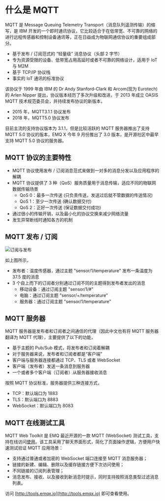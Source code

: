 #  什么是 MQTT

MQTT 是 Message Queuing Telemetry Transport（消息队列遥测传输）的缩写，是 IBM 开发的一个即时通讯协议，它比较适合于在低带宽、不可靠的网络的进行远程传感器和控制设备通讯等，正在日益成为物联网通信协议的重要组成部分。

- 基于发布 / 订阅范式的 “轻量级” 消息协议（头部 2 字节）
- 专为资源受限的设备、低带宽占用高延时或者不可靠的网络设计，适用于 IoT 与 M2M
- 基于 TCP/IP 协议栈
- 事实的 IoT 通讯的标准协议

该协议于 1999 年由 IBM 的 Dr Andy Stanford-Clark 和 Arcom(现为 Eurotech)的 Arlen Nipper 提出，协议版本经历了多次升级和改进，于 2013 年成立 OASIS MQTT 技术规范委员会，并持续发布协议的新版本，

- 2015 年，MQTT3.1.1 协议发布
- 2018 年，MQTT5.0 协议发布

目前主流的支持协议版本为 3.1.1，但是比较活跃的 MQTT 服务器推出了支持 MQTT 5.0 协议的版本，EMQ X 今年 9 月份推出了 3.0 版本，是开源社区中最早支持 MQTT 5.0 协议的服务器。

## MQTT 协议的主要特性

- MQTT 协议使用发布 / 订阅消息范式来做到一对多的消息分发以及应用程序的解耦 
- MQTT 协议提供了 3 种（QoS）服务质量用于消息传输，适应不同的物联网数据传输场景
  - QoS 0：最多一次传送 (只负责传送，发送过后就不管数据的传送情况) 
  - QoS 1：至少一次传送 (确认数据交付) 
  - QoS 2：正好一次传送 (保证数据交付成功) 
- 通过很小的传输开销，以及最小化的协议交换来减少网络流量 
- 发生异常断线时通知各方的机制 

## MQTT 发布 / 订阅

![订阅与发布](../assets/image-20180927222728201.png)

如上图所示，

- 发布者：温度传感器，通过主题 "sensor/1/temperature" 发布一条温度为 37.5 度的消息
- 3 个自上而下的订阅者分别通过订阅不同的主题得到发布者发出的消息
  - 移动设备：通过订阅主题 "sensor/1/#"
  - 电脑：通过订阅主题 "sensor/+/temperature"
  - 服务器：通过订阅主题 "sensor/1/temperature"

## MQTT 服务器

MQTT 服务器是发布者和订阅者之间通信的代理（因此中文也有将 MQTT 服务器翻译为 MQTT 代理），主要提供了以下的功能，

- 基于主题的 Pub/Sub 模式，将发布者和订阅着解耦
- 对于服务器来说，发布者和订阅者都是“客户端”
- 客户端与服务器连接都通过 TCP、TLS 或者 WebSocket
- 客户端（发布者）发送一条消息到服务器
- 一个或者多个客户端（订阅者）从服务器接收消息

按照 MQTT 协议标准，服务器提供三种连接方式，

- TCP：默认端口为 1883
- TLS：默认端口为 8883
- WebSocket：默认端口为 8083

## MQTT 在线测试工具

MQTT Web Toolkit 是 EMQ 最近开源的一款 MQTT (WebSocket) 测试工具，支持在线访问[使用](http://tools.emqx.io)。该工具采用了聊天界面形式，简化了页面操作逻辑，方便用户快速测试验证 MQTT 应用场景：

- 支持通过普通或者加密的 WebSocket 端口连接至 MQTT 消息服务器；
- 链接的新建、编辑、删除以及缓存链接方便下次访问使用；
- 不同链接的订阅列表管理；
- 消息发布、接收、以及接收到新消息时提示，同时支持按照消息类型过滤消息列表。

访问 [http://tools.emqx.io](http://tools.emqx.io) 即可查看使用。